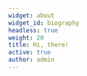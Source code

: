 ```yaml
---
widget: about
widget_id: biography
headless: true
weight: 20
title: Hi, there!
active: true
author: admin
---
```

